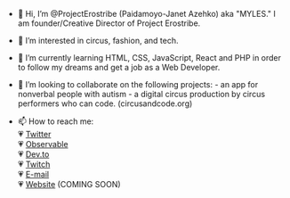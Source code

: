 - 👋 Hi, I’m @ProjectErostribe (Paidamoyo-Janet Azehko) aka "MYLES." I am founder/Creative Director of Project Erostribe.
- 👀 I’m interested in circus, fashion, and tech.
- 🌱 I’m currently learning HTML, CSS, JavaScript, React and PHP in order to follow my dreams and get a job as a Web Developer.
- 💞️ I’m looking to collaborate on the following projects:
      - an app for nonverbal people with autism 
      - a digital circus production by circus performers who can code. (circusandcode.org)


- 📫 How to reach me: <br>
  :heartpulse: [Twitter](www.twitter.com/advocatemyles) <br>
  :heartpulse: [Observable](https://www.observablehq.com/@projecterostribe) <br>
  :heartpulse: [Dev.to](https://dev.to/projecterostribe) <br>
  :heartpulse: [Twitch](https://www.twitch.tv/projecterostribe)<br>
  :heartpulse: [E-mail](info@projecterostribe.com) <br>
  :heartpulse: [Website](https://www.projecterostribe.com) (COMING SOON)

<!---
ProjectErostribe/ProjectErostribe is a ✨ special ✨ repository because its `README.md` (this file) appears on your GitHub profile.
You can click the Preview link to take a look at your changes.
--->
